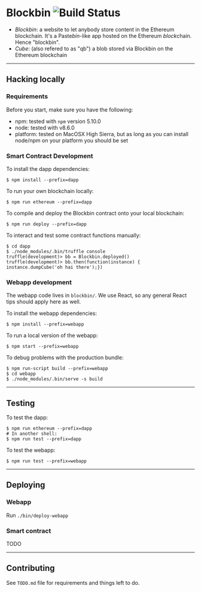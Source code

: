 # Blockbin ![Build Status](https://travis-ci.org/ArnaudBrousseau/blockbin.svg?branch=master)

* *Blockbin*: a website to let anybody store content in the Ethereum blockchain. It's a Paste*bin*-like app hosted on the Ethereum *block*chain. Hence "blockbin".
* *Cube*: (also refered to as "qb") a blob stored via Blockbin on the Ethereum blockchain

---

## Hacking locally

### Requirements

Before you start, make sure you have the following:

* npm: tested with `npm` version 5.10.0
* node: tested with v8.6.0
* platform: tested on MacOSX High Sierra, but as long as you can install
  node/npm on your platform you should be set

### Smart Contract Development

To install the dapp dependencies:

    $ npm install --prefix=dapp

To run your own blockchain locally:

    $ npm run ethereum --prefix=dapp

To compile and deploy the Blockbin contract onto your local blockchain:

    $ npm run deploy --prefix=dapp

To interact and test some contract functions manually:

    $ cd dapp
    $ ./node_modules/.bin/truffle console
    truffle(development)> bb = Blockbin.deployed()
    truffle(development)> bb.then(function(instance) { instance.dumpCube('oh hai there');})

### Webapp development

The webapp code lives in `blockbin/`. We use React, so any general React tips
should apply here as well.

To install the webapp dependencies:

    $ npm install --prefix=webapp

To run a local version of the webapp:

    $ npm start --prefix=webapp

To debug problems with the production bundle:

    $ npm run-script build --prefix=webapp
    $ cd webapp
    $ ./node_modules/.bin/serve -s build

---

## Testing

To test the dapp:

    $ npm run ethereum --prefix=dapp
    # In another shell:
    $ npm run test --prefix=dapp

To test the webapp:

    $ npm run test --prefix=webapp

---

## Deploying

### Webapp

Run `./bin/deploy-webapp`

### Smart contract

TODO

---

## Contributing

See `TODO.md` file for requirements and things left to do.
